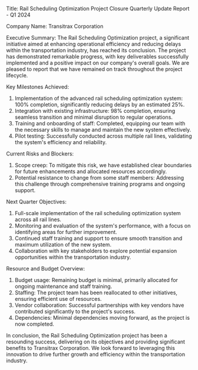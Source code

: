  Title: Rail Scheduling Optimization Project Closure Quarterly Update Report - Q1 2024

Company Name: Transitrax Corporation

Executive Summary:
The Rail Scheduling Optimization project, a significant initiative aimed at enhancing operational efficiency and reducing delays within the transportation industry, has reached its conclusion. The project has demonstrated remarkable progress, with key deliverables successfully implemented and a positive impact on our company's overall goals. We are pleased to report that we have remained on track throughout the project lifecycle.

Key Milestones Achieved:
1. Implementation of the advanced rail scheduling optimization system: 100% completion, significantly reducing delays by an estimated 25%.
2. Integration with existing infrastructure: 98% completion, ensuring seamless transition and minimal disruption to regular operations.
3. Training and onboarding of staff: Completed, equipping our team with the necessary skills to manage and maintain the new system effectively.
4. Pilot testing: Successfully conducted across multiple rail lines, validating the system's efficiency and reliability.

Current Risks and Blockers:
1. Scope creep: To mitigate this risk, we have established clear boundaries for future enhancements and allocated resources accordingly.
2. Potential resistance to change from some staff members: Addressing this challenge through comprehensive training programs and ongoing support.

Next Quarter Objectives:
1. Full-scale implementation of the rail scheduling optimization system across all rail lines.
2. Monitoring and evaluation of the system's performance, with a focus on identifying areas for further improvement.
3. Continued staff training and support to ensure smooth transition and maximum utilization of the new system.
4. Collaboration with key stakeholders to explore potential expansion opportunities within the transportation industry.

Resource and Budget Overview:
1. Budget usage: Remaining budget is minimal, primarily allocated for ongoing maintenance and staff training.
2. Staffing: The project team has been reallocated to other initiatives, ensuring efficient use of resources.
3. Vendor collaboration: Successful partnerships with key vendors have contributed significantly to the project's success.
4. Dependencies: Minimal dependencies moving forward, as the project is now completed.

In conclusion, the Rail Scheduling Optimization project has been a resounding success, delivering on its objectives and providing significant benefits to Transitrax Corporation. We look forward to leveraging this innovation to drive further growth and efficiency within the transportation industry.
